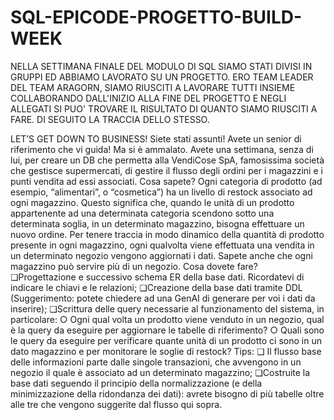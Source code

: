 # SQL-EPICODE-PROGETTO-BUILD-WEEK
NELLA SETTIMANA FINALE DEL MODULO DI SQL SIAMO STATI DIVISI IN GRUPPI ED ABBIAMO LAVORATO SU UN PROGETTO. ERO TEAM LEADER DEL TEAM ARAGORN, SIAMO RIUSCITI A LAVORARE TUTTI INSIEME COLLABORANDO DALL'INIZIO ALLA FINE DEL PROGETTO E NEGLI ALLEGATI SI PUO' TROVARE IL RISULTATO DI QUANTO SIAMO RIUSCITI A FARE. DI SEGUITO LA TRACCIA DELLO STESSO.

LET’S GET DOWN TO BUSINESS!
Siete stati assunti! Avete un senior di riferimento che vi guida! Ma si è ammalato. Avete una settimana, senza di lui, per creare un DB che permetta alla VendiCose SpA, famosissima società che gestisce supermercati, di gestire il flusso degli ordini per i magazzini e i punti vendita ad essi associati.
Cosa sapete?
Ogni categoria di prodotto (ad esempio, “alimentari”, o “cosmetica”) ha un livello di restock associato ad ogni magazzino. Questo significa che, quando le unità di un prodotto appartenente ad una determinata categoria scendono sotto una determinata soglia, in un determinato magazzino, bisogna effettuare un nuovo ordine.
Per tenere traccia in modo dinamico della quantità di prodotto presente in ogni magazzino, ogni qualvolta viene effettuata una vendita in un determinato negozio vengono aggiornati i dati.
Sapete anche che ogni magazzino può servire più di un negozio.
Cosa dovete fare?
❏Progettazione e successivo schema ER della base dati. Ricordatevi di indicare le chiavi e le relazioni;
❏Creazione della base dati tramite DDL (Suggerimento: potete chiedere ad una GenAI di generare per voi i dati da inserire);
❏Scrittura delle query necessarie al funzionamento del sistema, in particolare:
○ Ogni qual volta un prodotto viene venduto in un negozio, qual è la query da eseguire per aggiornare le tabelle di riferimento?
○ Quali sono le query da eseguire per verificare quante unità di un prodotto ci sono in un dato magazzino e per monitorare le soglie di restock?
Tips:
❏ Il flusso base delle informazioni parte dalle singole transazioni, che avvengono in un negozio il quale è associato ad un determinato magazzino;
❏Costruite la base dati seguendo il principio della normalizzazione (e della minimizzazione della ridondanza dei dati): avrete bisogno di più tabelle oltre alle tre che vengono suggerite dal flusso qui sopra.
